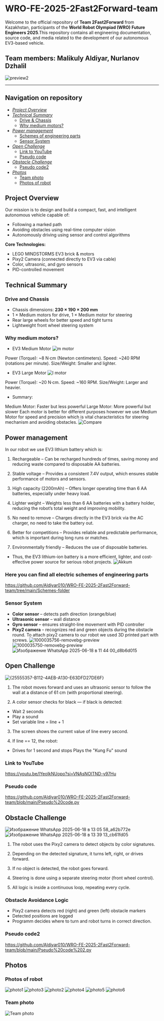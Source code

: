 # WRO-FE-2025-2Fast2Forward-team
Welcome to the official repository of **Team 2Fast2Forward** from Kazakhstan, participants of the **World Robot Olympiad (WRO) Future Engineers 2025**.This repository contains all engineering documentation, source code, and media related to the development of our autonomous EV3-based vehicle. 
## Team members: Malikuly Aldiyar, Nurlanov Dzhalil

![preview2](https://github.com/user-attachments/assets/a29509b0-afce-4198-8052-537fa538f86d)
***
## Navigation on repository
* [*Project Overview*](#project-overview)
* [*Technical Summary*](#technical-summary)
  * [Drive & Chassis](#drive-and-chassis)
  * [Why medium motors?](#why-medium-motors)
* [*Power management*](#power-management)
  * [Schemes of engineering parts](#here-you-can-find-all-electric-schemes-of-engineering-parts)
  * [Sensor System](#sensor-system)
* [*Open Challenge*](#open-challenge)
  * [Link to YouTube](#link-to-youtube)
  * [Pseudo code](#pseudo-code)
* [*Obstacle Challenge*](#obstacle-challenge)
  * [Pseudo code2](#pseudo-code2)
* [*Photos*](#photos)
  * [Team photo](#team-photo)
  * [Photos of robot](#photos-of-robot)

## Project Overview

Our mission is to design and build a compact, fast, and intelligent autonomous vehicle capable of:

- Following a marked path
- Avoiding obstacles using real-time computer vision
- Autonomously driving using sensor and control algorithms

**Core Technologies:**
- LEGO MINDSTORMS EV3 brick & motors
- Pixy2 Camera (connected directly to EV3 via cable)
- Color, ultrasonic, and gyro sensors
- PID-controlled movement

## Technical Summary

### Drive and Chassis

- Chassis dimensions: **230 × 190 × 200 mm**
- 1 × Medium motors for drive, 1 × Medium motor for steering
- Rear large wheels for better speed and tight turns
- Lightweight front wheel steering system
### Why medium motors?
- EV3 Medium Motor
![m motor](https://github.com/user-attachments/assets/19fe0448-3ddf-4de9-929a-c16c0d89444e)

Power (Torque): ~8 N·cm (Newton centimeters). 
Speed: ~240 RPM (rotations per minute). 
Size/Weight: Smaller and lighter. 

- EV3 Large Motor
![l motor](https://github.com/user-attachments/assets/d86e9a87-0c56-4965-ab5f-10c92d2f1292)

Power (Torque): ~20 N·cm. 
Speed: ~160 RPM. 
Size/Weight: Larger and heavier.

- Summary:

Medium Motor: Faster but less powerful
Large Motor: More powerful but slower
Each motor is better for different purposes however we use Medium Motor for speed and precision which is vital characteristics for steering mechanism and avoiding obstacles.
![Compare](https://github.com/user-attachments/assets/f507339e-7dce-4c3c-ac42-29122630327d)

## Power management

In our robot we use EV3 lithium battery which is:
1. Rechargeable – Can be recharged hundreds of times, saving money and reducing waste compared to disposable AA batteries.
2. Stable voltage – Provides a consistent 7.4V output, which ensures stable performance of motors and sensors.

3. High capacity (2200mAh) – Offers longer operating time than 6 AA batteries, especially under heavy load.

4. Lighter weight – Weights less than 6 AA batteries with a battery holder, reducing the robot’s total weight and improving mobility.

5. No need to remove – Charges directly in the EV3 brick via the AC charger, no need to take the battery out.

6. Better for competitions – Provides reliable and predictable performance, which is important during long runs or matches.

7. Environmentally friendly – Reduces the use of disposable batteries.
- Thus, the EV3 lithium-ion battery is a more efficient, lighter, and cost-effective power source for serious robot projects.
![Akkum](https://github.com/user-attachments/assets/00a34278-78ce-4b32-a8b1-bfac66677113)

### Here you can find all electric schemes of engineering parts
https://github.com/Aldiyar010/WRO-FE-2025-2Fast2Forward-team/tree/main/Schemes-folder

### Sensor System

- **Color sensor** – detects path direction (orange/blue)
- **Ultrasonic sensor** – wall distance
- **Gyro sensor** – ensures straight-line movement with PID controller
- **Pixy2 camera** – recognizes red and green objects during the obstacle round. To attach pixy2 camera to our robot we used 3D printed part with screws.
  ![1000035756-removebg-preview](https://github.com/user-attachments/assets/0c7779d3-c72b-40cf-89f1-c1e6c32e2fe0)
![1000035750-removebg-preview](https://github.com/user-attachments/assets/d70aefff-0f34-40ee-a10f-3468e6f966e4)
![Изображение WhatsApp 2025-06-18 в 11 44 00_d8b6d015](https://github.com/user-attachments/assets/eadbe5ee-fb04-43c9-b5f6-920481468911)

## Open Challenge
![{25555357-B112-4AEB-A130-E63DFD27DE6F}](https://github.com/user-attachments/assets/1131fb5d-a43f-4af9-b7d4-89e1067f62b9)
1. The robot moves forward and uses an ultrasonic sensor to follow the wall at a distance of 61 cm (with proportional steering).

2. A color sensor checks for black — if black is detected:
- Wait 2 seconds
- Play a sound
- Set variable line = line + 1

3. The screen shows the current value of line every second.

4. If line == 12, the robot:
- Drives for 1 second and stops
Plays the "Kung Fu" sound
### Link to YouTube
https://youtu.be/lYeoIkNUopo?si=VNAsNOlTND-y97Hu
### Pseudo code 
https://github.com/Aldiyar010/WRO-FE-2025-2Fast2Forward-team/blob/main/Pseudo%20code.py

## Obstacle Challenge
![Изображение WhatsApp 2025-06-18 в 13 05 58_a62b772e](https://github.com/user-attachments/assets/858f3f62-565c-4839-bc6f-cb334e68ef37)
![Изображение WhatsApp 2025-06-18 в 13 39 13_cb61fd05](https://github.com/user-attachments/assets/f1404756-f1df-43dc-a339-0a4bc44aae52)

1. The robot uses the Pixy2 camera to detect objects by color signatures.

2. Depending on the detected signature, it turns left, right, or drives forward.

3. If no object is detected, the robot goes forward.

4. Steering is done using a separate steering motor (front wheel control).

5. All logic is inside a continuous loop, repeating every cycle.

### Obstacle Avoidance Logic

- Pixy2 camera detects red (right) and green (left) obstacle markers
- Detected positions are logged
- Programm decides where to turn and robot turns in correct direction.

### Pseudo code2 
https://github.com/Aldiyar010/WRO-FE-2025-2Fast2Forward-team/blob/main/Pseudo%20code%202.py

## Photos
### Photos of robot
![photo1](https://github.com/user-attachments/assets/88275ad2-432f-4e03-a3fd-e1ecc41c92a8)
![photo3](https://github.com/user-attachments/assets/c06869b0-6ebe-4701-b5a8-91e420653d27)
![photo2](https://github.com/user-attachments/assets/53c9a823-8810-4864-bd32-61579632f31f)
![photo4](https://github.com/user-attachments/assets/8ff3bd48-07a2-4f93-8a78-e4a726ca3f4b)
![photo5](https://github.com/user-attachments/assets/488bd7d0-920f-470d-a573-8f7b915256e4)
![photo6](https://github.com/user-attachments/assets/41b5eede-4352-4352-9438-da3a8381cb4e)
### Team photo
![Team photo](https://github.com/user-attachments/assets/e525b1ea-c73b-4389-8844-296973a7db4d)

